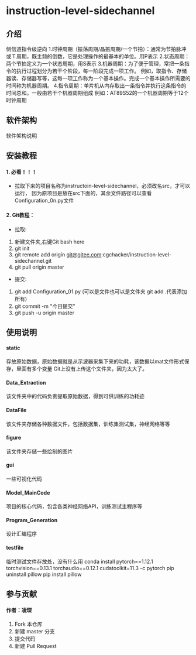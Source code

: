 # instruction-level-sidechannel

## 介绍

侧信道指令级逆向
1.时钟周期（振荡周期/晶振周期/一个节拍）：通常为节拍脉冲或Ｔ周期，既主频的倒数，它是处理操作的最基本的单位。用P表示
2.状态周期：两个节拍定义为一个状态周期，用S表示
3.机器周期：为了便于管理，常把一条指令的执行过程划分为若干个阶段，每一阶段完成一项工作。
例如，取指令、存储器读、存储器写等，这每一项工作称为一个基本操作。完成一个基本操作所需要的时间称为机器周期。
4.指令周期：单片机从内存取出一条指令并执行这条指令的时间总和。一般由若干个机器周期组成
例如：AT89S52的一个机器周期等于12个时钟周期

## 软件架构

软件架构说明

## 安装教程
#### 1. 必看！！！ 

* 拉取下来的项目名称为instructoin-level-sidechannel，必须改名src，才可以运行，
因为原项目是放在src下面的，其余文件路径可以查看Configuration_0n.py文件
#### 2. Git教程：

* 拉取:

1) 新建文件夹,右键Git bash here
2) git init
3) git remote add origin git@gitee.com:cgchacker/instruction-level-sidechannel.git
4) git pull origin master

* 提交:

1) git add Configuration_01.py    (可以是文件也可以是文件夹 git add .代表添加所有)
2) git commit -m "今日提交"
3) git push -u origin master


## 使用说明
#### static
存放原始数据，原始数据就是从示波器采集下来的功耗，该数据以mat文件形式保存，里面有多个变量
Git上没有上传这个文件夹，因为太大了。
#### Data_Extraction
该文件夹中的代码负责提取原始数据，得到可供训练的功耗迹
#### DataFile
该文件夹存储各种数据文件，包括数据集，训练集测试集，神经网络等等
#### figure
该文件夹存储一些绘制的图片
#### gui
一些可视化代码
#### Model_MainCode
项目的核心代码，包含各类神经网络API，训练测试主程序等
#### Program_Generation
设计汇编程序
#### testfile
临时测试文件存放处，没有什么用
conda install pytorch==1.12.1 torchvision==0.13.1 torchaudio==0.12.1 cudatoolkit=11.3 -c pytorch
pip uninstall pillow
pip install pillow


## 参与贡献
#### 作者：凌琛

1. Fork 本仓库
2. 新建 master 分支
3. 提交代码
4. 新建 Pull Request

